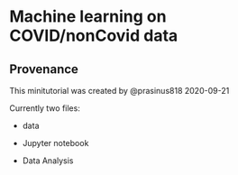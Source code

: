 # Machine learning on COVID/nonCovid data

## Provenance
This minitutorial was created by @prasinus818 2020-09-21

Currently two files:

* data

* Jupyter notebook

* Data Analysis


